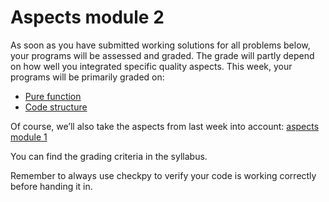 # Aspects module 2

As soon as you have submitted working solutions for all problems below, your programs will be assessed and graded. The grade will partly depend on how well you integrated specific quality aspects. This week, your programs will be primarily graded on:

- [Pure function](/python/en/style#pure-functions)
- [Code structure](/python/en/style#structure)

Of course, we’ll also take the aspects from last week into account: [aspects module 1](/aspects/module1)

You can find the grading criteria in the syllabus.

Remember to always use checkpy to verify your code is working correctly before handing it in.

